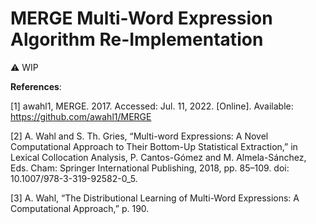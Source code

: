 # MERGE Multi-Word Expression Algorithm Re-Implementation

⚠️ WIP


**References**:

[1] awahl1, MERGE. 2017. Accessed: Jul. 11, 2022. [Online]. Available: https://github.com/awahl1/MERGE

[2] A. Wahl and S. Th. Gries, “Multi-word Expressions: A Novel Computational Approach to Their Bottom-Up Statistical Extraction,” in Lexical Collocation Analysis, P. Cantos-Gómez and M. Almela-Sánchez, Eds. Cham: Springer International Publishing, 2018, pp. 85–109. doi: 10.1007/978-3-319-92582-0_5.

[3] A. Wahl, “The Distributional Learning of Multi-Word Expressions: A Computational Approach,” p. 190.
